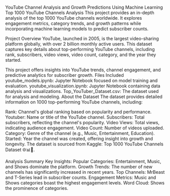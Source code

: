 YouTube Channel Analysis and Growth Predictions Using Machine Learning
Top 1000 YouTube Channels Analysis
This project provides an in-depth analysis of the top 1000 YouTube channels worldwide. It explores engagement metrics, category trends, and growth patterns while incorporating machine learning models to predict subscriber counts.

Project Overview
YouTube, launched in 2005, is the largest video-sharing platform globally, with over 2 billion monthly active users. This dataset captures key details about top-performing YouTube channels, including rank, subscribers, video views, video count, category, and the year they started.

This project offers insights into YouTube trends, channel engagement, and predictive analytics for subscriber growth.
Files Included
youtube_models.ipynb: Jupyter Notebook focused on model training and evaluation.
youtube_visualization.ipynb: Jupyter Notebook containing data analysis and visualizations.
Top_YouTuber_Dataset.csv: The dataset used for analysis and modeling.
About the Dataset
The dataset provides detailed information on 1000 top-performing YouTube channels, including:

Rank: Channel's global ranking based on popularity and performance.
Youtuber: Name or title of the YouTube channel.
Subscribers: Total subscribers, reflecting the channel's popularity.
Video Views: Total views, indicating audience engagement.
Video Count: Number of videos uploaded.
Category: Genre of the channel (e.g., Music, Entertainment, Education).
Started: Year the channel was created, offering insight into growth and longevity.
The dataset is sourced from Kaggle: Top 1000 YouTube Channels Dataset 🌐📊🎥.

Analysis Summary
Key Insights:
Popular Categories: Entertainment, Music, and Shows dominate the platform.
Growth Trends: The number of new channels has significantly increased in recent years.
Top Channels: MrBeast and T-Series lead in subscriber counts.
Engagement Metrics: Music and Shows categories boast the highest engagement levels.
Word Cloud: Shows the prominence of categories.

